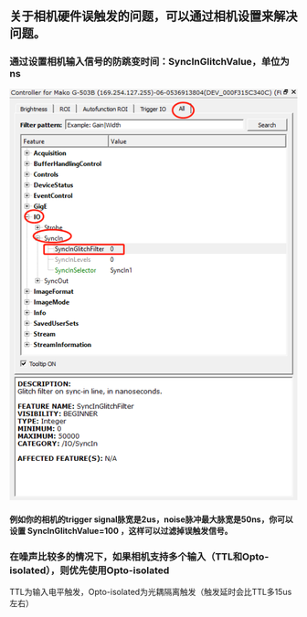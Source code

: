 ## 关于相机硬件误触发的问题，可以通过相机设置来解决问题。
### 通过设置相机输入信号的防跳变时间：SyncInGlitchValue，单位为ns
![GitHub](Trgger_Filter.png "GitHub,Social Coding")
#### 例如你的相机的trigger signal脉宽是2us，noise脉冲最大脉宽是50ns，你可以设置 SyncInGlitchValue=100 ，这样可以过滤掉误触发信号。
### 在噪声比较多的情况下，如果相机支持多个输入（TTL和Opto-isolated），则优先使用Opto-isolated
TTL为输入电平触发，Opto-isolated为光耦隔离触发（触发延时会比TTL多15us左右）
